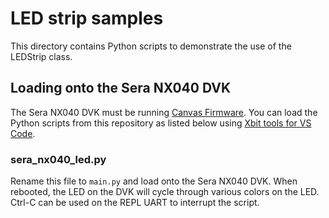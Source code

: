 # LED strip samples
This directory contains Python scripts to demonstrate the use of the LEDStrip
class.

## Loading onto the Sera NX040 DVK
The Sera NX040 DVK must be running [Canvas Firmware](https://github.com/LairdCP/Sera_NX040_Firmware).
You can load the Python scripts from this repository as listed below using
[Xbit tools for VS Code](https://marketplace.visualstudio.com/items?itemName=rfp-canvas.xbit-vsc).

### sera_nx040_led.py
Rename this file to `main.py` and load onto the Sera NX040 DVK. When rebooted, the LED on the
DVK will cycle through various colors on the LED. Ctrl-C can be used on the REPL UART to
interrupt the script.


